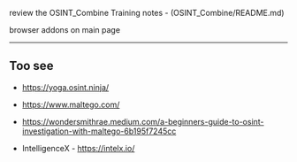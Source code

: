 review the OSINT_Combine Training notes - (OSINT_Combine/README.md)

browser addons on main page


---

## Too see

- <https://yoga.osint.ninja/>

- <https://www.maltego.com/>

- <https://wondersmithrae.medium.com/a-beginners-guide-to-osint-investigation-with-maltego-6b195f7245cc>

- IntelligenceX - <https://intelx.io/>